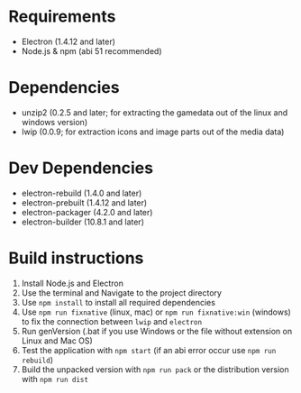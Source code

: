 # Requirements #

-   Electron (1.4.12 and later)
-   Node.js & npm (abi 51 recommended)


# Dependencies #

-   unzip2 (0.2.5 and later; for extracting the gamedata out of the linux and windows version)
-   lwip (0.0.9; for extraction icons and image parts out of the media data)


# Dev Dependencies #

-   electron-rebuild (1.4.0 and later)
-   electron-prebuilt (1.4.12 and later)
-   electron-packager (4.2.0 and later)
-   electron-builder (10.8.1 and later)


# Build instructions #

1.  Install Node.js and Electron
2.  Use the terminal and Navigate to the project directory
3.  Use `npm install` to install all required dependencies
4.  Use `npm run fixnative` (linux, mac) or `npm run fixnative:win` (windows) to fix the connection between `lwip` and `electron`
5.  Run genVersion (.bat if you use Windows or the file without extension on Linux and Mac OS)
6.  Test the application with `npm start` (if an abi error occur use `npm run rebuild`)
7.  Build the unpacked version with `npm run pack` or the distribution version with `npm run dist`
